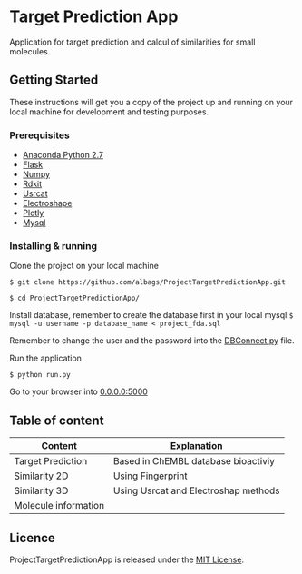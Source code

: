 # Target Prediction App

Application for target prediction and calcul of similarities for small molecules.  

## Getting Started
These instructions will get you a copy of the project up and running on your local machine for development and testing purposes. 

### Prerequisites

* [Anaconda Python 2.7](https://www.anaconda.com/download/)
* [Flask](http://flask.pocoo.org/docs/0.12/installation/)
* [Numpy](https://scipy.org/install.html)
* [Rdkit](http://www.rdkit.org/docs/Install.html)
* [Usrcat](https://bitbucket.org/aschreyer/usrcat)
* [Electroshape](https://bitbucket.org/aschreyer/electroshape)
* [Plotly](https://plot.ly/python/getting-started/)
* [Mysql](https://dev.mysql.com/doc/refman/5.7/en/installing.html)

### Installing & running
Clone the project on your local machine

`$ git clone https://github.com/albags/ProjectTargetPredictionApp.git`

`$ cd ProjectTargetPredictionApp/`

Install database, remember to create the database first in your local mysql
`$ mysql -u username -p database_name < project_fda.sql`

Remember to change the user and the password into the [DBConnect.py](/pythonFlask/model/persist/DBConnect.py) file.

Run the application

`$ python run.py`

Go to your browser into [0.0.0.0:5000](http://0.0.0.0:8000/)

## Table of content

| 		Content  	 | 				Explanation 	 		|
| ------------------ | ------------------------------------ |
| Target Prediction  | Based in ChEMBL database bioactiviy  |
| Similarity 2D  	 | Using Fingerprint  					|
| Similarity 3D  	 | Using Usrcat and Electroshap methods |
| Molecule information  	 |  |

## Licence
ProjectTargetPredictionApp is released under the [MIT License](LICENSE).
